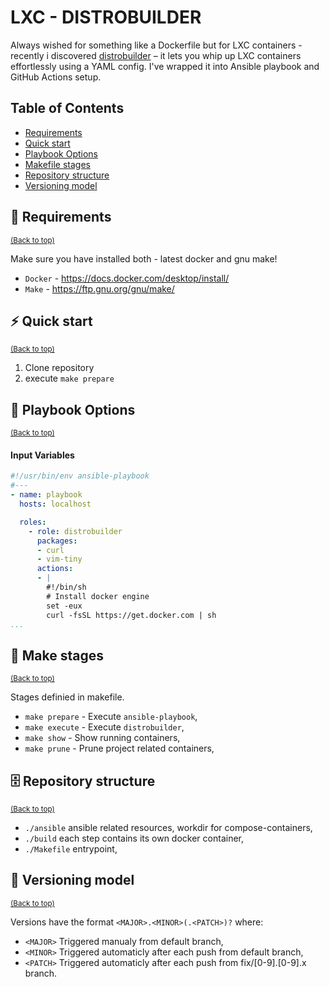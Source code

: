 LXC - DISTROBUILDER
============
Always wished for something like a Dockerfile but for LXC containers -  recently i discovered [distrobuilder](https://linuxcontainers.org/distrobuilder/docs/latest/) – it lets you whip up LXC containers effortlessly using a YAML config. I've wrapped it into Ansible playbook and GitHub Actions setup. 

## Table of Contents
- [Requirements](#-requirements)
- [Quick start](#%EF%B8%8F-quick-start)
- [Playbook Options](#-playbook-options)
- [Makefile stages](#-make-stages)
- [Repository structure](#-repository-structure)
- [Versioning model](#-versioning-model)

## 🧰 Requirements
<sup>[(Back to top)](#table-of-contents)</sup>

Make sure you have installed both - latest docker and gnu make!

  - `Docker` - https://docs.docker.com/desktop/install/
  - `Make` - https://ftp.gnu.org/gnu/make/

## ⚡️ Quick start
<sup>[(Back to top)](#table-of-contents)</sup>

  1. Clone repository
  2. execute `make prepare`

## 📔 Playbook Options
<sup>[(Back to top)](#table-of-contents)</sup>

#### Input Variables
```yml
#!/usr/bin/env ansible-playbook
#---
- name: playbook 
  hosts: localhost 

  roles:
    - role: distrobuilder 
      packages:
      - curl
      - vim-tiny
      actions:
      - | 
        #!/bin/sh
        # Install docker engine
        set -eux
        curl -fsSL https://get.docker.com | sh
...
```

## 📒 Make stages
<sup>[(Back to top)](#table-of-contents)</sup>

Stages definied in makefile.

- `make prepare` - Execute `ansible-playbook`,
- `make execute` - Execute `distrobuilder`,
- `make show` - Show running containers,
- `make prune` - Prune project related containers,

## 🗄 Repository structure
<sup>[(Back to top)](#table-of-contents)</sup>

- `./ansible` ansible related resources, workdir for compose-containers,
- `./build` each step contains its own docker container,
- `./Makefile` entrypoint,

## 🔖 Versioning model
<sup>[(Back to top)](#table-of-contents)</sup>

Versions have the format `<MAJOR>.<MINOR>(.<PATCH>)?` where:

- `<MAJOR>` Triggered manualy from default branch,
- `<MINOR>` Triggered automaticly after each push from default branch,
- `<PATCH>` Triggered automaticly after each push from fix/[0-9].[0-9].x branch.
